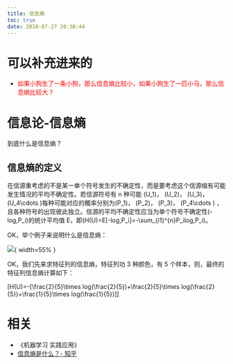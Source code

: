 ```yaml
---
title: 信息熵
toc: true
date: 2018-07-27 20:38:44
---
```


# 可以补充进来的

- <span style="color:red;">如果小狗生了一条小狗，那么信息熵比较小，如果小狗生了一匹小马，那么信息熵比较大？</span>


# 信息论-信息熵

到底什么是信息熵？



## 信息熵的定义


在信源重考虑的不是某一单个符号发生的不确定性，而是要考虑这个信源缩有可能发生情况的平均不确定性。若信源符号有 n 种可能 \(U_1\)， \(U_2\)， \(U_3\)， \(U_4\cdots \)每种可能对应的概率分别为\(P_1\)， \(P_2\)， \(P_3\)， \(P_4\cdots \) ，且各种符号的出现彼此独立。信源的平均不确定性应当为单个符号不确定性\(-log\,P_i\)的统计平均值 E，即\(H(U)=E[-log\,P_i]=-\sum_{i1}^{n}P_ilog\,P_i\)。

OK，举个例子来说明什么是信息熵：


![](http://images.iterate.site/blog/image/180727/8lI6kj23dd.png?imageslim){ width=55% }

OK，我们先来求特征列的信息熵，特征列功 3 种颜色，有 5 个样本，则，最终的特征列信息熵计算如下：

\[H(U)=-[\frac{2}{5}\times log(\frac{2}{5})+\frac{2}{5}\times log(\frac{2}{5})+\frac{1}{5}\times log(\frac{1}{5})]\]



# 相关

- 《机器学习 实践应用》
- [信息熵是什么？- 知乎](https://www.zhihu.com/question/22178202)
